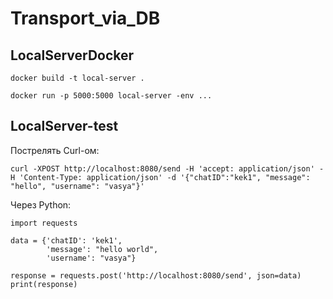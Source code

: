 # Transport_via_DB

## LocalServerDocker

```
docker build -t local-server .

docker run -p 5000:5000 local-server -env ...
```



## LocalServer-test

Пострелять Curl-ом:
```
curl -XPOST http://localhost:8080/send -H 'accept: application/json' -H 'Content-Type: application/json' -d '{"chatID":"kek1", "message": "hello", "username": "vasya"}'
```
Через Python:
```
import requests

data = {'chatID': 'kek1',
        'message': "hello world",
        'username': "vasya"}

response = requests.post('http://localhost:8080/send', json=data)
print(response)
```
